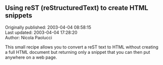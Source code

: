 ## Using reST (reStructuredText) to create HTML snippets  
Originally published: 2003-04-04 08:58:15  
Last updated: 2003-04-04 17:28:20  
Author: Nicola Paolucci  
  
This small recipe allows you to convert a reST text to HTML without creating a full HTML document but returning only a snippet that you can then put anywhere on a web page.